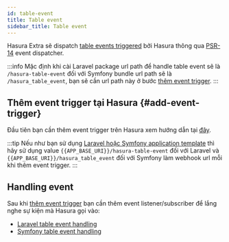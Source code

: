 ```yaml
---
id: table-event
title: Table event
sidebar_title: Table event
---
```


Hasura Extra sẽ dispatch [table events triggered](https://hasura.io/docs/latest/graphql/core/event-triggers/index.html) bởi Hasura 
thông qua [PSR-14](https://www.php-fig.org/psr/psr-14/) event dispatcher.

:::info
Mặc định khi cài Laravel package url path để handle table event sẽ là `/hasura-table-event` đối với
Symfony bundle url path sẽ là `/hasura_table_event`, bạn sẽ cần url path này ở bước [thêm event trigger](#add-event-trigger).
:::


## Thêm event trigger tại Hasura {#add-event-trigger}

Đầu tiên bạn cần thêm event trigger trên Hasura xem hướng dẫn tại [đây](https://hasura.io/docs/latest/graphql/core/event-triggers/create-trigger.html).

:::tip
Nếu như bạn sử dụng [Laravel hoặc Symfony application template](../02-installation/02-application-templates.md) thì hãy sử dụng value `{{APP_BASE_URI}}/hasura-table-event` đối với Laravel và
`{{APP_BASE_URI}}/hasura_table_event` đối với Symfony làm webhook url mỗi khi thêm event trigger.
:::

## Handling event

Sau khi [thêm event trigger](#add-event-trigger) bạn cần thêm event listener/subscriber để lắng nghe sự kiện mà Hasura gọi vào:

+ [Laravel table event handling](./02-laravel-table-event-handling.md)
+ [Symfony table event handling](./03-symfony-table-event-handling.md)